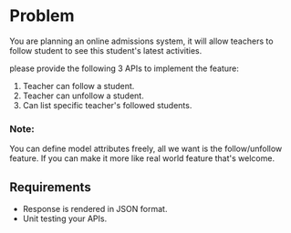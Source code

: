 # Problem

You are planning an online admissions system, it will  allow teachers to follow student to see this student's latest activities. 

please provide the following 3 APIs to implement the feature:

1. Teacher can follow a student.
2. Teacher can unfollow a student.
3. Can list specific teacher's followed students.

### Note:

You can define model attributes freely, all we want is the follow/unfollow feature. If you can make it more like real world feature that's welcome.


## Requirements

- Response is rendered in JSON format.
- Unit testing your APIs.
